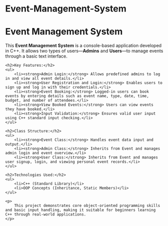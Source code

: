 # Event-Management-System
<!DOCTYPE html>
<html lang="en">
<head>
    <meta charset="UTF-8">
    <title>Event Management System - C++ Project</title>
</head>
<body>
    <h1>Event Management System</h1>
    <p>
        This <strong>Event Management System</strong> is a console-based application developed in C++. It allows two types of users—<strong>Admins</strong> and <strong>Users</strong>—to manage events through a basic text interface.
    </p>

    <h2>Key Features:</h2>
    <ul>
        <li><strong>Admin Login:</strong> Allows predefined admins to log in and view all event details.</li>
        <li><strong>User Registration and Login:</strong> Enables users to sign up and log in with their credentials.</li>
        <li><strong>Event Booking:</strong> Logged-in users can book events by entering details such as event name, type, date, time, budget, and number of attendees.</li>
        <li><strong>View Booked Events:</strong> Users can view events they have booked.</li>
        <li><strong>Input Validation:</strong> Ensures valid user input using C++ standard input checking.</li>
    </ul>

    <h2>Class Structure:</h2>
    <ul>
        <li><strong>Event Class:</strong> Handles event data input and output.</li>
        <li><strong>Admin Class:</strong> Inherits from Event and manages admin login and event overview.</li>
        <li><strong>User Class:</strong> Inherits from Event and manages user signup, login, and viewing personal event records.</li>
    </ul>

    <h2>Technologies Used:</h2>
    <ul>
        <li>C++ (Standard Library)</li>
        <li>OOP Concepts (Inheritance, Static Members)</li>
    </ul>

    <p>
        This project demonstrates core object-oriented programming skills and basic input handling, making it suitable for beginners learning C++ through real-world applications.
    </p>
</body>
</html>

